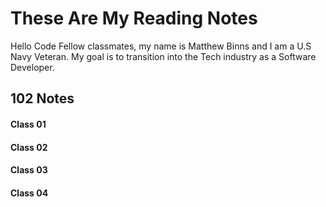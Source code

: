 # These Are My Reading Notes
Hello Code Fellow classmates, my name is Matthew Binns and I am a U.S Navy Veteran. My goal is to transition into the Tech industry as a Software Developer. 
## 102 Notes
#### Class 01
#### Class 02
#### Class 03
#### Class 04
